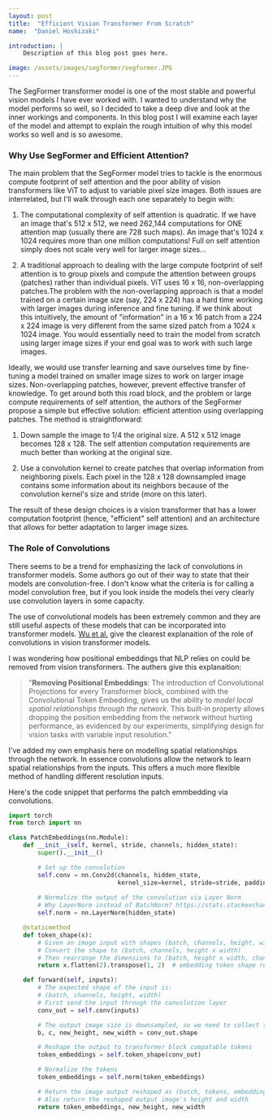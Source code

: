 ```yaml
---
layout: post
title:  "Efficient Vision Transformer From Scratch"
name:  "Daniel Hoshizaki"

introduction: |
    Description of this blog post goes here.

image: /assets/images/segformer/segformer.JPG
---
```

 
The SegFormer transformer model is one of the most stable and powerful vision models I have ever worked with. I wanted to understand why the model performs so well, so I decided to take a deep dive and look at the inner workings and components. In this blog post I will examine each layer of the model and attempt to explain the rough intuition of why this model works so well and is so awesome.
 
### Why Use SegFormer and Efficient Attention?
 
The main problem that the SegFormer model tries to tackle is the enormous compute footprint of self attention and the poor ability of vision transformers like ViT to adjust to variable pixel size images. Both issues are interrelated, but I'll walk through each one separately to begin with:
 
1. The computational complexity of self attention is quadratic. If we have an image that's 512 x 512, we need 262,144 computations for ONE attention map (usually there are 728 such maps). An image that's 1024 x 1024 requires more than one million computations! Full on self attention simply does not scale very well for larger image sizes...

2. A traditional approach to dealing with the large compute footprint of self attention is to group pixels and compute the attention between groups (patches) rather than individual pixels. ViT uses 16 x 16, non-overlapping patches.The problem with the non-overlapping approach is that a model trained on a certain image size (say, 224 x 224) has a hard time working with larger images during inference and fine tuning. If we think about this intuitively, the amount of "information" in a 16 x 16 patch from a 224 x 224 image is very different from the same sized patch from a 1024 x 1024 image. You would essentially need to train the model from scratch using larger image sizes if your end goal was to work with such large images.
 
Ideally, we would use transfer learning and save ourselves time by fine-tuning a model trained on smaller image sizes to work on larger image sizes. Non-overlapping patches, however, prevent effective transfer of knowledge. To get around both this road block, and the problem or large compute requirements of self attention, the authors of the SegFormer propose a simple but effective solution: efficient attention using overlapping patches. The method is straightforward:
 
1. Down sample the image to 1/4 the original size. A 512 x 512 image becomes 128 x 128. The self attention computation requirements are much better than working at the original size.

2. Use a convolution kernel to create patches that overlap information from neighboring pixels. Each pixel in the 128 x 128 downsampled image contains some information about its neighbors because of the convolution kernel's size and stride (more on this later).
 
The result of these design choices is a vision transformer that has a lower computation footprint (hence, "efficient" self attention) and an architecture that allows for better adaptation to larger image sizes.
 

### The Role of Convolutions

There seems to be a trend for emphasizing the lack of convolutions in transformer models. Some authors go out of their way to state that their models are convolution-free. I don't know what the criteria is for calling a model convolution free, but if you look inside the models thei very clearly use convolution layers in some capacity. 

The use of convolutional models has been extremely common and they are still useful aspects of these models that can be incorporated into transformer models. [Wu et al.](https://arxiv.org/pdf/2103.15808.pdf) give the clearest explanaition of the role of convolutions in vision transformer models.

I was wondering how positional embeddings that NLP relies on could be removed from vision transformers. The authers give this explanaition:

> "**Removing Positional Embeddings**: The introduction of Convolutional Projections for every Transformer block, combined with the Convolutional Token Embedding, gives us the ability to *model local spatial relationships through the network*. This built-in property allows dropping the position embedding from the network without hurting performance, as evidenced by our experiments, simplifying design for vision tasks with variable input resolution."

I've added my own emphasis here on modelling spatial relationships through the network. In essence convolutions allow the network to learn spatial relationships from the inputs. This offers a much more flexible method of handling different resolution inputs.

Here's the code snippet that performs the patch emmbedding via convolutions.

```py
import torch
from torch import nn

class PatchEmbeddings(nn.Module):
    def __init__(self, kernel, stride, channels, hidden_state):
        super().__init__()

        # Set up the convolution
        self.conv = nn.Conv2d(channels, hidden_state, 
                              kernel_size=kernel, stride=stride, padding=kernel // 2)
        
        # Normalize the output of the convolution via Layer Norm
        # Why LayerNorm instead of BatchNorm? https://stats.stackexchange.com/a/505349
        self.norm = nn.LayerNorm(hidden_state)

    @staticmethod
    def token_shape(x):
        # Given an image input with shapes (batch, channels, height, width)
        # Convert the shape to (batch, channels, height x width)
        # Then rearrange the dimensions to (batch, height x width, channels)
        return x.flatten(2).transpose(1, 2)  # embedding token shape ready for transformer block

    def forward(self, inputs):
        # The expected shape of the input is:
        # (batch, channels, height, width)
        # First send the input through the convolution layer
        conv_out = self.conv(inputs)

        # The output image size is downsampled, so we need to collect the new height and width lengths
        b, c, new_height, new_width = conv_out.shape

        # Reshape the output to transformer block compatable tokens
        token_embeddings = self.token_shape(conv_out)

        # Normalize the tokens
        token_embeddings = self.norm(token_embeddings)

        # Return the image output reshaped as (batch, tokens, embeddings)
        # Also return the reshaped output image's height and width
        return token_embeddings, new_height, new_width
```